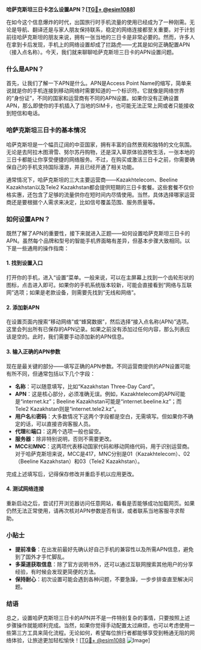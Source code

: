 **哈萨克斯坦三日卡怎么设置APN？[[TG💪+ @esim1088](https://t.me/s/esim1088)]**

在如今这个信息爆炸的时代，出国旅行时手机流量的使用已经成为了一种刚需。无论是导航、翻译还是与家人朋友保持联系，稳定的网络连接都至关重要。对于计划前往哈萨克斯坦的朋友来说，拥有一张当地的三日卡是非常必要的。然而，许多人在拿到卡后发现，手机上的网络设置却成了拦路虎——尤其是如何正确配置APN（接入点名称）。今天，我们就来聊聊哈萨克斯坦三日卡的APN设置问题。

### 什么是APN？

首先，让我们了解一下APN是什么。APN是Access Point Name的缩写，简单来说就是你的手机连接到移动网络时需要知道的一个标识符。它就像是网络世界的“身份证”，不同的国家和运营商有不同的APN设置。如果你没有正确设置APN，那么即使你的手机插入了当地的SIM卡，也可能无法正常上网或者只能接收到短信和电话。

### 哈萨克斯坦三日卡的基本情况

哈萨克斯坦是一个幅员辽阔的中亚国家，拥有丰富的自然景观和独特的文化氛围。无论是去阿拉木图滑雪、努尔苏丹购物，还是深入草原体验游牧生活，一张本地的三日卡都能让你享受便捷的网络服务。不过，在购买或激活三日卡之前，你需要确保自己的手机支持国际漫游，并且已经开通了相关功能。

通常情况下，哈萨克斯坦的三大主要运营商——Kazakhtelecom、Beeline Kazakhstan以及Tele2 Kazakhstan都会提供短期的三日卡套餐。这些套餐不仅价格实惠，还包含了足够的流量供你在短时间内尽情使用。当然，具体选择哪家运营商还是要根据个人需求来决定，比如信号覆盖范围、服务质量等。

### 如何设置APN？

既然了解了APN的重要性，接下来就进入正题——如何设置哈萨克斯坦三日卡的APN。虽然每个品牌和型号的智能手机界面略有差异，但基本步骤大致相同。以下是一些通用的操作指南：

#### 1. 找到设置入口
打开你的手机，进入“设置”菜单。一般来说，可以在主屏幕上找到一个齿轮形状的图标，点击进入即可。如果你的手机系统版本较新，可能会直接看到“网络与互联网”选项；如果是老款设备，则需要先找到“无线和网络”。

#### 2. 添加新APN
在设置页面内搜索“移动网络”或“蜂窝数据”，然后选择“接入点名称(APN)”选项。这里会列出所有已保存的APN记录。如果之前没有添加过任何内容，那么列表应该是空的。此时，我们需要手动添加新的APN信息。

#### 3. 输入正确的APN参数
现在是最关键的部分——填写正确的APN参数。不同运营商提供的APN设置可能有所不同，但通常包括以下几个字段：
- **名称**：可以随意填写，比如“Kazakhstan Three-Day Card”。
- **APN**：这是核心部分，必须准确无误。例如，Kazakhtelecom的APN可能是“internet.kz”；Beeline Kazakhstan可能是“internet.beeline.kz”；而Tele2 Kazakhstan则是“internet.tele2.kz”。
- **用户名**和**密码**：大多数情况下这两个字段都是空白，无需填写。但如果你不确定的话，可以直接咨询客服人员。
- **代理**和**端口**：这两个选项一般也留空。
- **服务器**：除非特别说明，否则不需要更改。
- **MCC**和**MNC**：这两项代表移动国家代码和移动网络代码，用于识别运营商。对于哈萨克斯坦来说，MCC是417，MNC分别是01（Kazakhtelecom）、02（Beeline Kazakhstan）和03（Tele2 Kazakhstan）。

完成上述填写后，记得保存修改并重启手机以应用更改。

#### 4. 测试网络连接
重新启动之后，尝试打开浏览器访问任意网站，看看是否能够成功加载网页。如果仍然无法正常使用，请再次核对APN参数是否有误，或者联系当地客服寻求帮助。

### 小贴士

- **提前准备**：在出发前最好先确认好自己手机的兼容性以及所需APN信息，避免到了国外才手忙脚乱。
- **多渠道获取信息**：除了官方说明书外，还可以通过互联网搜索其他用户的分享经验，有时候会发现更简便的方法。
- **保持耐心**：初次设置可能会遇到各种问题，不要急躁，一步步排查直至解决问题。

### 结语

总之，设置哈萨克斯坦三日卡的APN并不是一件特别复杂的事情，只要按照上述步骤操作就能顺利完成。当然，如果你觉得手动配置太过麻烦，也可以考虑使用一些第三方工具来简化流程。无论如何，希望每位旅行者都能够享受到畅通无阻的网络体验，让旅途更加轻松愉快！[[TG💪+ @esim1088](https://t.me/s/esim1088) ![Image](https://i.postimg.cc/4NQfJmqS/Snipaste-2025-05-13-00-14-12.png)]